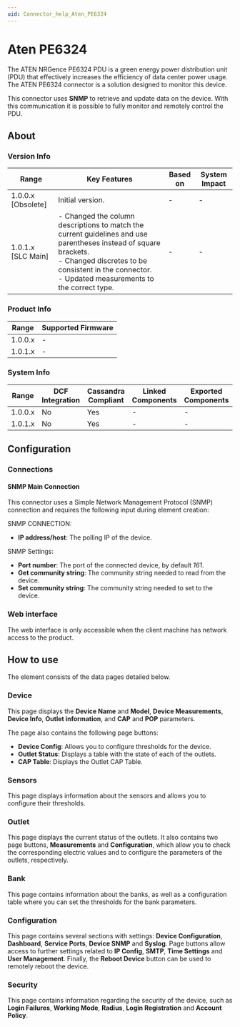 ```yaml
---
uid: Connector_help_Aten_PE6324
---
```


# Aten PE6324

The ATEN NRGence PE6324 PDU is a green energy power distribution unit (PDU) that effectively increases the efficiency of data center power usage. The ATEN PE6324 connector is a solution designed to monitor this device.

This connector uses **SNMP** to retrieve and update data on the device. With this communication it is possible to fully monitor and remotely control the PDU.

## About

### Version Info

| Range | Key Features | Based on | System Impact |
|--|--|--|--|
| 1.0.0.x [Obsolete] | Initial version. | - | - |
| 1.0.1.x [SLC Main] | - Changed the column descriptions to match the current guidelines and use parentheses instead of square brackets. <br>- Changed discretes to be consistent in the connector. <br>- Updated measurements to the correct type. | - | - |

### Product Info

| Range     | Supported Firmware     |
|-----------|------------------------|
| 1.0.0.x   | -                      |
| 1.0.1.x   | -                      |

### System Info

| Range     | DCF Integration     | Cassandra Compliant     | Linked Components     | Exported Components     |
|-----------|---------------------|-------------------------|-----------------------|-------------------------|
| 1.0.0.x   | No                  | Yes                     | -                     | -                       |
| 1.0.1.x   | No                  | Yes                     | -                     | -                       |

## Configuration

### Connections

#### SNMP Main Connection

This connector uses a Simple Network Management Protocol (SNMP) connection and requires the following input during element creation:

SNMP CONNECTION:

- **IP address/host**: The polling IP of the device.

SNMP Settings:

- **Port number**: The port of the connected device, by default *161*.
- **Get community string**: The community string needed to read from the device.
- **Set community string**: The community string needed to set to the device.

### Web interface

The web interface is only accessible when the client machine has network access to the product.

## How to use

The element consists of the data pages detailed below.

### Device

This page displays the **Device Name** and **Model**, **Device Measurements**, **Device Info**, **Outlet information**, and **CAP** and **POP** parameters.

The page also contains the following page buttons:

- **Device Config**: Allows you to configure thresholds for the device.
- **Outlet Status**: Displays a table with the state of each of the outlets.
- **CAP Table**: Displays the Outlet CAP Table.

### Sensors

This page displays information about the sensors and allows you to configure their thresholds.

### Outlet

This page displays the current status of the outlets. It also contains two page buttons, **Measurements** and **Configuration**, which allow you to check the corresponding electric values and to configure the parameters of the outlets, respectively.

### Bank

This page contains information about the banks, as well as a configuration table where you can set the thresholds for the bank parameters.

### Configuration

This page contains several sections with settings: **Device Configuration**, **Dashboard**, **Service Ports**, **Device SNMP** and **Syslog**. Page buttons allow access to further settings related to **IP Config**, **SMTP**, **Time Settings** and **User Management**. Finally, the **Reboot Device** button can be used to remotely reboot the device.

### Security

This page contains information regarding the security of the device, such as **Login Failures**, **Working Mode**, **Radius**, **Login Registration** and **Account Policy**.
